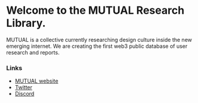 
# Welcome to the MUTUAL Research Library.


MUTUAL is a collective currently researching design culture inside the new emerging internet. We are creating the first web3 public database of user research and reports.

### Links

* [MUTUAL website](https://www.mutual.supply/) 
* [Twitter](https://www.twitter/com/mutualdesign/)
* [Discord](https://www.community.mutual.supply/)


